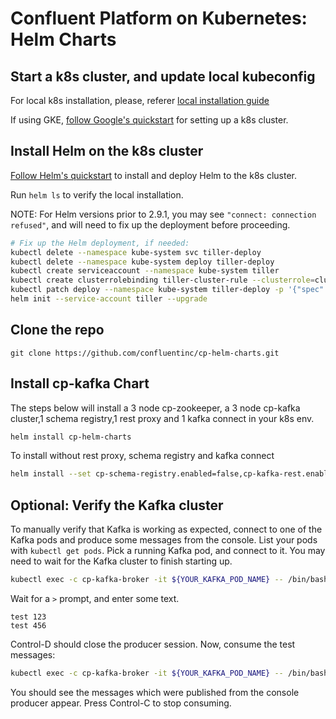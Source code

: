 # Confluent Platform on Kubernetes: Helm Charts

## Start a k8s cluster, and update local kubeconfig

For local k8s installation, please, referer [local installation guide](k8s-local-installation.adoc)

If using GKE, [follow Google's quickstart](https://cloud.google.com/kubernetes-engine/docs/quickstart) for setting up a k8s cluster.

## Install Helm on the k8s cluster

[Follow Helm's quickstart](https://docs.helm.sh/using_helm/#quickstart-guide) to install and deploy Helm to the k8s cluster.

Run `helm ls` to verify the local installation. 

NOTE: For Helm versions prior to 2.9.1, you may see `"connect: connection refused"`, and will need to fix up the deployment before proceeding.

```sh
# Fix up the Helm deployment, if needed:
kubectl delete --namespace kube-system svc tiller-deploy
kubectl delete --namespace kube-system deploy tiller-deploy
kubectl create serviceaccount --namespace kube-system tiller
kubectl create clusterrolebinding tiller-cluster-rule --clusterrole=cluster-admin --serviceaccount=kube-system:tiller
kubectl patch deploy --namespace kube-system tiller-deploy -p '{"spec":{"template":{"spec":{"serviceAccount":"tiller"}}}}'      
helm init --service-account tiller --upgrade
```

## Clone the repo 
```
git clone https://github.com/confluentinc/cp-helm-charts.git
```

## Install cp-kafka Chart 

The steps below will install a 3 node cp-zookeeper, a 3 node cp-kafka cluster,1 schema registry,1 rest proxy and 1 kafka connect in your k8s env.

```sh
helm install cp-helm-charts
```

To install without rest proxy, schema registry and kafka connect

```sh
helm install --set cp-schema-registry.enabled=false,cp-kafka-rest.enabled=false,cp-kafka-connect.enabled=false cp-helm-charts/
```

## Optional: Verify the Kafka cluster

To manually verify that Kafka is working as expected, connect to one of the Kafka pods and produce some messages from the console. List your pods with `kubectl get pods`. Pick a running Kafka pod, and connect to it. You may need to wait for the Kafka cluster to finish starting up.

```sh
kubectl exec -c cp-kafka-broker -it ${YOUR_KAFKA_POD_NAME} -- /bin/bash /usr/bin/kafka-console-producer --broker-list localhost:9092 --topic test
```

Wait for a `>` prompt, and enter some text.

```
test 123
test 456
```

Control-D should close the producer session. Now, consume the test messages:

```sh
kubectl exec -c cp-kafka-broker -it ${YOUR_KAFKA_POD_NAME} -- /bin/bash  /usr/bin/kafka-console-consumer --bootstrap-server localhost:9092 --topic test --from-beginning
```

You should see the messages which were published from the console producer appear. Press Control-C to stop consuming.
